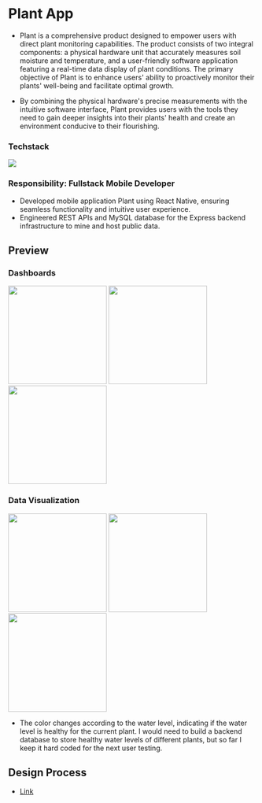 # Plant App
- Plant is a comprehensive product designed to empower users with direct plant monitoring capabilities. The product consists of two integral components: a physical hardware unit that accurately measures soil moisture and temperature, and a user-friendly software application featuring a real-time data display of plant conditions. The primary objective of Plant is to enhance users' ability to proactively monitor their plants' well-being and facilitate optimal growth.

- By combining the physical hardware's precise measurements with the intuitive software interface, Plant provides users with the tools they need to gain deeper insights into their plants' health and create an environment conducive to their flourishing.

### Techstack

<a href="https://skillicons.dev">
    <img src="https://skillicons.dev/icons?i=cpp,js,react,mysql,express,nodejs,arduino" />
  </a>

### Responsibility: Fullstack Mobile Developer
- Developed mobile application Plant using React Native, ensuring seamless functionality and intuitive user experience.
- Engineered REST APIs and MySQL database for the Express backend infrastructure to mine and host public data.

## Preview

### Dashboards
<img src = "https://github.com/RubyQianru/Plant-App/assets/142470034/891dd01d-62ef-4f92-aa9e-4fa6fdbe36ec" width = 200>
<img src = "https://github.com/RubyQianru/Plant-App/assets/142470034/4a077c2b-167f-47d6-aa28-54f847a0e456" width = 200>
<img src = "https://github.com/RubyQianru/Plant-App/assets/142470034/62b14702-b5a0-498b-b2a6-7b7d6592025f" width = 200>

### Data Visualization
<img src ="https://github.com/RubyQianru/Plant-App/assets/142470034/08c91cd9-45a0-42db-bbc0-b044af3d99ba" width = 200>
<img src="https://github.com/RubyQianru/Plant-App/assets/142470034/fc67d51e-af8f-43a7-868b-26c3d4047de9" width = 200>
<img src="https://github.com/RubyQianru/Plant-App/assets/142470034/6cd3f9d6-6a29-4923-b851-1f8b8457c7fc" width = 200>

- The color changes according to the water level, indicating if the water level is healthy for the current plant. I would need to build a backend database to store healthy water levels of different plants, but so far I keep it hard coded for the next user testing.
	


## Design Process
- [Link](https://rubyqianru.cargo.site/Plant-App)
